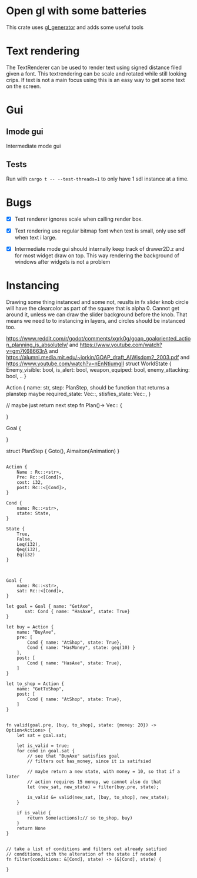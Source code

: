 # Open gl with some batteries

This crate uses [gl_generator](https://crates.io/crates/gl_generator) and adds some useful tools


# Text rendering

The TextRenderer can be used to render text using signed distance filed given a font. This textrendering can be scale and rotated while still looking crips. If text is not a main focus using this is an easy way to get some text on the screen.


# Gui
## Imode gui

Intermediate mode gui

## Tests

Run with `cargo t -- --test-threads=1` to only have 1 sdl instance at a time.

# Bugs

* [x] Text renderer ignores scale when calling render box.
* [x] Text rendering use regular bitmap font when text is small, only use sdf when text i large.
* [x] Intermediate mode gui should internally keep track of drawer2D.z and for most widget draw on top. This way rendering the background of windows after widgets is not a problem


# Instancing
Drawing some thing instanced and some not, reuslts in fx slider knob circle will have the clearcolor as part of the square that is
alpha 0. Cannot get around it, unless we can draw the slider background before the knob. That means we need to to instancing in
layers, and circles should be instanced too.


https://www.reddit.com/r/godot/comments/xgrk0g/goap_goaloriented_action_planning_is_absolutely/
and https://www.youtube.com/watch?v=gm7K68663rA
and https://alumni.media.mit.edu/~jorkin/GOAP_draft_AIWisdom2_2003.pdf
and https://www.youtube.com/watch?v=nEnNtiumgII
struct WorldState {
  Enemy_visible: bool,
  is_alert: bool,
  weapon_equiped: bool,
  enemy_attacking: bool,
  ..
}


Action<WorldState> {
  name: str,
step: PlanStep, should be function that returns a planstep maybe
required_state: Vec::<ReqState>,
stisfies_state: Vec::<ReqState>,
}


// maybe just return next step
fn Plan()-> Vec::<PlanStep> {

}

Goal {

}

struct PlanStep {
Goto(),
Aimaiton(Animation)
}


```

Action {
    Name : Rc::<str>,
    Pre: Rc::<[Cond]>,
    cost: i32,
    post: Rc::<[Cond]>,
}

Cond {
    name: Rc::<str>,
    state: State,
}

State {
    True,
    False,
    Leq(i32),
    Qeq(i32),
    Eq(i32)
}



Goal {
    name: Rc::<str>,
    sat: Rc::<[Cond]>,
}

let goal = Goal { name: "GetAxe",
       sat: Cond { name: "HasAxe", state: True}
}

let buy = Action {
    name: "BuyAxe",
    pre: [
        Cond { name: "AtShop", state: True},
        Cond { name: "HasMoney", state: geq(10) }
    ],
    post: [
        Cond { name: "HasAxe", state: True},
    ]
}

let to_shop = Action {
    name: "GotToShop",
    post: [
        Cond { name: "AtShop", state: True},
    ]
}


fn valid(goal.pre, [buy, to_shop], state: {money: 20}) -> Option<Actions> {
    let sat = goal.sat;

    let is_valid = true;
    for cond in goal.sat {
        // see that "BuyAxe" satisfies goal
        // filters out has_money, since it is satifsied

        // maybe return a new state, with money = 10, so that if a later
        // action requires 15 money, we cannot also do that
        let (new_sat, new_state) = filter(buy.pre, state);

        is_valid &= valid(new_sat, [buy, to_shop], new_state);
    }

    if is_valid {
        return Some(actions);// so to_shop, buy)
    }
    return None
}


// take a list of conditions and filters out already satified
// conditions, with the alteration of the state if needed
fn filter(conditions: &[Cond], state) -> (&[Cond], state) {

}
```
